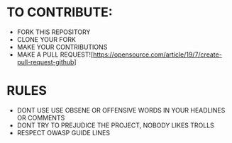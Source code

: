 # TO CONTRIBUTE:
* FORK THIS REPOSITORY
* CLONE YOUR FORK 
* MAKE YOUR CONTRIBUTIONS 
* MAKE A PULL REQUEST![https://opensource.com/article/19/7/create-pull-request-github]

# RULES
* DONT USE USE OBSENE OR OFFENSIVE WORDS IN YOUR HEADLINES OR COMMENTS 
* DONT TRY TO PREJUDICE THE PROJECT, NOBODY LIKES TROLLS 
* RESPECT OWASP GUIDE LINES 

